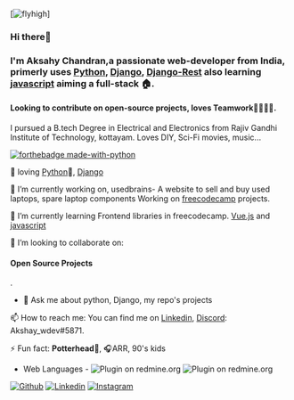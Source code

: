 [![flyhigh][banner]]
### Hi there👋
### I'm Aksahy Chandran,a passionate web-developer from India, primerly uses [Python][python], [Django][django], [Django-Rest][django_rest] also learning [javascript][javascript] aiming a full-stack 🏠.
#### Looking to contribute on open-source projects, loves Teamwork👨‍👩‍👦‍👦.

I pursued a B.tech Degree in Electrical and Electronics from Rajiv Gandhi Institute of Technology, kottayam. Loves DIY, Sci-Fi movies, music...
<!--
**Akshay-ch-dj/Akshay-ch-dj** is a ✨ _special_ ✨ repository because its `README.md` (this file) appears on your GitHub profile.-->

[![forthebadge made-with-python](https://forthebadge.com/images/badges/made-with-python.svg)](https://github.com/Akshay-ch-dj)

💜 loving [Python][python]🐍, [Django][django] 

🔭 I’m currently working on,
   usedbrains- A website to sell  and buy used laptops, spare laptop components 
   Working on [freecodecamp][freecodecamp] projects.
   
🌱 I’m currently learning
   Frontend libraries in freecodecamp.
   [Vue.js][vue] and [javascript][javascript]
   
👯 I’m looking to collaborate on: <h4>Open Source Projects</h4>.
<!-- 🤔 I’m looking for help with ...-->
- 💬 Ask me about python, Django, my repo's projects

📫 How to reach me: You can find me on [Linkedin][linkedin], [Discord][discord]: Akshay_wdev#5871.
<!-- 😄 Pronouns: ...-->
⚡ Fun fact: **Potterhead**🧹️, 🎧ARR, 90's kids 

<!--🏡 [website][website] **|** 
🐦 [twitter][twitter] **|** 
📺 [youtube][youtube] **|** 
🎥 [twitch][twitch] **|** 
📦 [npm][npm] **|** 
📷 [instagram][instagram] **|** 
👔 [linkedin][linkedin]-->
 
- Web Languages - <img alt="Plugin on redmine.org" src="https://img.shields.io/redmine/plugin/stars/redmine_xlsx_format_issue_exporter?color=Red&label=HTML&logo=HTML5&logoColor=Red&style=for-the-badge"> <img alt="Plugin on redmine.org" src="https://img.shields.io/redmine/plugin/stars/redmine_xlsx_format_issue_exporter?color=Blue&label=CSS&logo=CSS3&logoColor=Blue&style=for-the-badge">


[![Github](https://img.shields.io/badge/-Github-000?style=flat&logo=Github&logoColor=white)](https://github.com/sabinlungudotcpp)
[![Linkedin](https://img.shields.io/badge/-LinkedIn-blue?style=flat&logo=Linkedin&logoColor=white)](https://www.linkedin.com/in/sabin-constantin-lungu-73b751101/)
[![Instagram](https://img.shields.io/badge/-Instagram-c13584?style=flat&labelColor=c13584&logo=instagram&logoColor=white)](https://www.instagram.com/sabinlunguu/)

[banner]: #
[javascript]: https://www.javascript.com/
[vue]: https://vuejs.org/
[python]: https://www.python.org/
[django]: https://www.djangoproject.com/
[django_rest]: https://www.django-rest-framework.org/
[docker]: https://www.docker.com/
[travis]: https://travis-ci.org/
[freecodecamp]: https://www.freecodecamp.org/
[codepen]: https://codepen.io/
[html5]: https://developer.mozilla.org/en-US/docs/Web/Guide/HTML/HTML5
[css3]: https://developer.mozilla.org/en-US/docs/Web/CSS
[postgresql]: https://www.postgresql.org/
[linkedin]: https://www.linkedin.com/in/akshay-chandran/
[vagrant]: https://www.vagrantup.com/
[potterhead]: https://www.wizardingworld.com/
[discord]: https://discord.com/
